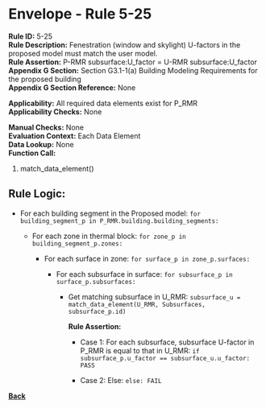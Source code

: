 
# Envelope - Rule 5-25  

**Rule ID:** 5-25  
**Rule Description:** Fenestration (window and skylight) U-factors in the proposed model must match the user model.  
**Rule Assertion:** P-RMR subsurface:U_factor = U-RMR subsurface:U_factor  
**Appendix G Section:** Section G3.1-1(a) Building Modeling Requirements for the proposed building  
**Appendix G Section Reference:**  None

**Applicability:** All required data elements exist for P_RMR  
**Applicability Checks:** None  

**Manual Checks:** None  
**Evaluation Context:**  Each Data Element  
**Data Lookup:** None  
**Function Call:**  

  1. match_data_element()

## Rule Logic:

- For each building segment in the Proposed model: `for building_segment_p in P_RMR.building.building_segments:`

  - For each zone in thermal block: `for zone_p in building_segment_p.zones:`  

    - For each surface in zone: `for surface_p in zone_p.surfaces:`  

      - For each subsurface in surface: `for subsurface_p in surface_p.subsurfaces:`

        - Get matching subsurface in U_RMR: `subsurface_u = match_data_element(U_RMR, Subsurfaces, subsurface_p.id)`

          **Rule Assertion:**

          - Case 1: For each subsurface, subsurface U-factor in P_RMR is equal to that in U_RMR: `if subsurface_p.u_factor == subsurface_u.u_factor: PASS`

          - Case 2: Else: `else: FAIL`

**[Back](../_toc.md)**

